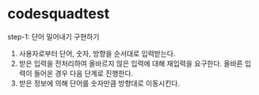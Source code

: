 # codesquadtest

step-1: 단어 밀어내기 구현하기

1. 사용자로부터 단어, 숫자, 방향을 순서대로 입력받는다.
2. 받은 입력을 전처리하여 올바르지 않은 입력에 대해 재입력을 요구한다. 올바른 입력이 들어온 경우 다음 단계로 진행한다.
3. 받은 정보에 의해 단어를 숫자만큼 방향대로 이동시킨다.


